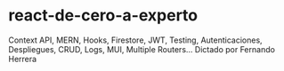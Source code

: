 ﻿# react-de-cero-a-experto
Context API, MERN, Hooks, Firestore, JWT, Testing, Autenticaciones, Despliegues, CRUD, Logs, MUI, Multiple Routers...
Dictado por Fernando Herrera
